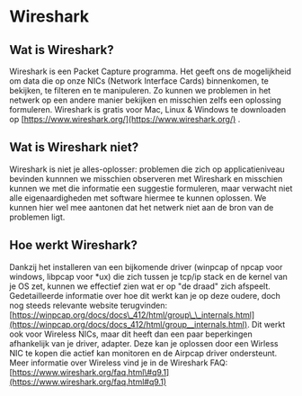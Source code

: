 # Wireshark

## Wat is Wireshark?

Wireshark is een Packet Capture programma. Het geeft ons de mogelijkheid om data die op onze NICs \(Network Interface Cards\) binnenkomen, te bekijken, te filteren en te manipuleren. Zo kunnen we problemen in het netwerk op een andere manier bekijken en misschien zelfs een oplossing formuleren. Wireshark is gratis voor Mac, Linux & Windows te downloaden op [https://www.wireshark.org/](https://www.wireshark.org/) .

## Wat is Wireshark niet?

Wireshark is niet je alles-oplosser: problemen die zich op applicatieniveau bevinden kunnnen we misschien observeren met Wireshark en misschien kunnen we met die informatie een suggestie formuleren, maar verwacht niet alle eigenaardigheden met software hiermee te kunnen oplossen. We kunnen hier wel mee aantonen dat het netwerk niet aan de bron van de problemen ligt.

## Hoe werkt Wireshark?

Dankzij het installeren van een bijkomende driver \(winpcap of npcap voor windows, libpcap voor \*ux\) die zich tussen je tcp/ip stack en de kernel van je OS zet, kunnen we effectief zien wat er op "de draad" zich afspeelt. Gedetailleerde informatie over hoe dit werkt kan je op deze oudere, doch nog steeds relevante website terugvinden: [https://winpcap.org/docs/docs\_412/html/group\_\_internals.html](https://winpcap.org/docs/docs_412/html/group__internals.html). Dit werkt ook voor Wireless NICs, maar dit heeft dan een paar beperkingen afhankelijk van je driver, adapter. Deze kan je oplossen door een Wirless NIC te kopen die actief kan monitoren en de Airpcap driver ondersteunt. Meer informatie over Wireless vind je in de Wireshark FAQ: [https://www.wireshark.org/faq.html\#q9.1](https://www.wireshark.org/faq.html#q9.1)

